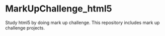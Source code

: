 # MarkUpChallenge_html5
Study html5 by doing mark up challenge. This repository includes mark up challenge projects.
